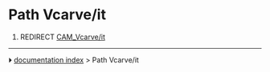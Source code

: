 # Path Vcarve/it
1.  REDIRECT [CAM_Vcarve/it](CAM_Vcarve/it.md)



---
⏵ [documentation index](../README.md) > Path Vcarve/it
